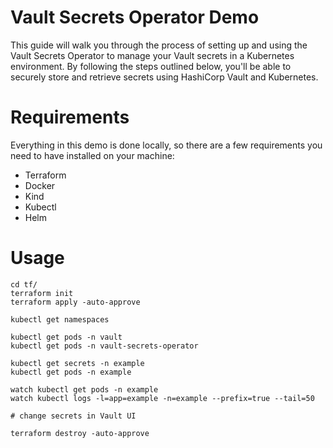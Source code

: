 # Vault Secrets Operator Demo
This guide will walk you through the process of setting up and using the Vault Secrets Operator to manage your Vault secrets in a Kubernetes environment. By following the steps outlined below, you'll be able to securely store and retrieve secrets using HashiCorp Vault and Kubernetes.

# Requirements
Everything in this demo is done locally, so there are a few requirements you need to have installed on your machine:

- Terraform
- Docker
- Kind
- Kubectl
- Helm

# Usage

```shell
cd tf/
terraform init
terraform apply -auto-approve
```

```shell
kubectl get namespaces

kubectl get pods -n vault
kubectl get pods -n vault-secrets-operator

kubectl get secrets -n example
kubectl get pods -n example

watch kubectl get pods -n example
watch kubectl logs -l=app=example -n=example --prefix=true --tail=50

# change secrets in Vault UI
```

```shell
terraform destroy -auto-approve
```
